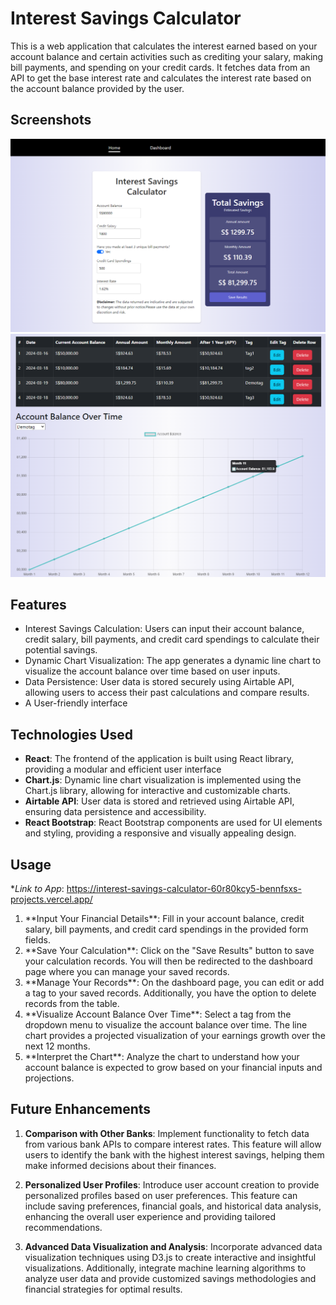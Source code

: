 # Interest Savings Calculator

This is a web application that calculates the interest earned based on your account balance and certain activities such as crediting your salary, making bill payments, and spending on your credit cards. It fetches data from an API to get the base interest rate and calculates the interest rate based on the account balance provided by the user.


## Screenshots
<img src="./img/home.PNG">

<img src="./img/dashboard.PNG">


## Features

- Interest Savings Calculation: Users can input their account balance, credit salary, bill payments, and credit card spendings to calculate their potential savings.
- Dynamic Chart Visualization: The app generates a dynamic line chart to visualize the account balance over time based on user inputs.
- Data Persistence: User data is stored securely using Airtable API, allowing users to access their past calculations and compare results.
- A User-friendly interface

## Technologies Used

- **React**: The frontend of the application is built using React library, providing a modular and efficient user interface
- **Chart.js**: Dynamic line chart visualization is implemented using the Chart.js library, allowing for interactive and customizable charts.
- **Airtable API**: User data is stored and retrieved using Airtable API, ensuring data persistence and accessibility.
- **React Bootstrap**: React Bootstrap components are used for UI elements and styling, providing a responsive and visually appealing design.
  

## Usage
**Link to App*: https://interest-savings-calculator-60r80kcy5-bennfsxs-projects.vercel.app/
<ol>
    <li>**Input Your Financial Details**: Fill in your account balance, credit salary, bill payments, and credit card spendings in the provided form fields.</li>
    <li>**Save Your Calculation**: Click on the "Save Results" button to save your calculation records. You will then be redirected to the dashboard page where you can manage your saved records. </li>
    <li>**Manage Your Records**: On the dashboard page, you can edit or add a tag to your saved records. Additionally, you have the option to delete records from the table.</li>
    <li>**Visualize Account Balance Over Time**: Select a tag from the dropdown menu to visualize the account balance over time. The line chart provides a projected visualization of your earnings growth over the next 12 months.</li>
    <li>**Interpret the Chart**: Analyze the chart to understand how your account balance is expected to grow based on your financial inputs and projections.</li>
</ol>  


## Future Enhancements

1. **Comparison with Other Banks**: Implement functionality to fetch data from various bank APIs to compare interest rates. This feature will allow users to identify the bank with the highest interest savings, helping them make informed decisions about their finances.

2. **Personalized User Profiles**: Introduce user account creation to provide personalized profiles based on user preferences. This feature can include saving preferences, financial goals, and historical data analysis, enhancing the overall user experience and providing tailored recommendations.

3. **Advanced Data Visualization and Analysis**: Incorporate advanced data visualization techniques using D3.js to create interactive and insightful visualizations. Additionally, integrate machine learning algorithms to analyze user data and provide customized savings methodologies and financial strategies for optimal results.